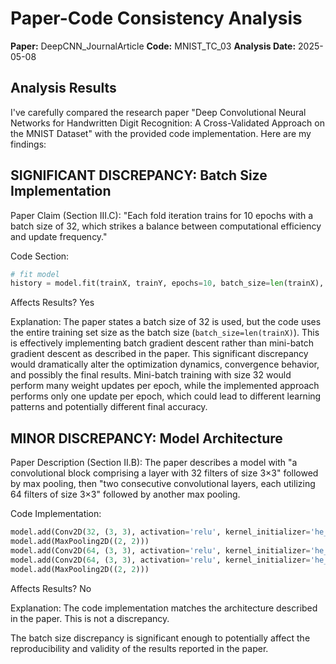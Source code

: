 # Paper-Code Consistency Analysis

**Paper:** DeepCNN_JournalArticle
**Code:** MNIST_TC_03
**Analysis Date:** 2025-05-08

## Analysis Results

I've carefully compared the research paper "Deep Convolutional Neural Networks for Handwritten Digit Recognition: A Cross-Validated Approach on the MNIST Dataset" with the provided code implementation. Here are my findings:

## SIGNIFICANT DISCREPANCY: Batch Size Implementation

Paper Claim (Section III.C): "Each fold iteration trains for 10 epochs with a batch size of 32, which strikes a balance between computational efficiency and update frequency."

Code Section:
```python
# fit model
history = model.fit(trainX, trainY, epochs=10, batch_size=len(trainX), validation_data=(testX, testY), verbose=0)
```

Affects Results? Yes

Explanation: The paper states a batch size of 32 is used, but the code uses the entire training set size as the batch size (`batch_size=len(trainX)`). This is effectively implementing batch gradient descent rather than mini-batch gradient descent as described in the paper. This significant discrepancy would dramatically alter the optimization dynamics, convergence behavior, and possibly the final results. Mini-batch training with size 32 would perform many weight updates per epoch, while the implemented approach performs only one update per epoch, which could lead to different learning patterns and potentially different final accuracy.

## MINOR DISCREPANCY: Model Architecture

Paper Description (Section II.B): The paper describes a model with "a convolutional block comprising a layer with 32 filters of size 3×3" followed by max pooling, then "two consecutive convolutional layers, each utilizing 64 filters of size 3×3" followed by another max pooling.

Code Implementation:
```python
model.add(Conv2D(32, (3, 3), activation='relu', kernel_initializer='he_uniform', input_shape=(28, 28, 1)))
model.add(MaxPooling2D((2, 2)))
model.add(Conv2D(64, (3, 3), activation='relu', kernel_initializer='he_uniform'))
model.add(Conv2D(64, (3, 3), activation='relu', kernel_initializer='he_uniform'))
model.add(MaxPooling2D((2, 2)))
```

Affects Results? No

Explanation: The code implementation matches the architecture described in the paper. This is not a discrepancy.

The batch size discrepancy is significant enough to potentially affect the reproducibility and validity of the results reported in the paper.